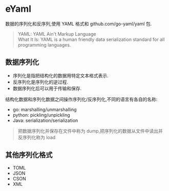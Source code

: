 # eYaml

数据的序列化和反序列,使用 YAML 格式和 github.com/go-yaml/yaml 包.

> YAML: YAML Ain't Markup Language  
> What It Is: YAML is a human friendly data serialization
  standard for all programming languages.

## 数据序列化

- 序列化是指把结构化的数据用特定文本格式表示.
- 反序列化是序列化的逆过程.
- 数据序列化后可以用于传输和保存.

结构化数据和序列化数据之间操作序列化/反序列化,不同的语言有各自的名称:
- go: marshalling/unmarshalling 
- python: pickling/unpickling
- Java: serialization/serialization

> 把数据序列化并保存在文件中称为 dump,把序列化的数据从文件中读出并反序列化称为 load

## 其他序列化格式

- TOML
- JSON
- CSON
- XML


